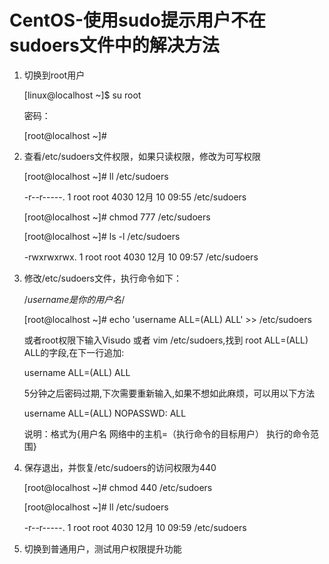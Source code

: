 # CentOS-使用sudo提示用户不在sudoers文件中的解决方法

1. 切换到root用户

   [linux@localhost ~]$ su root

   密码：

   [root@localhost ~]#

2. 查看/etc/sudoers文件权限，如果只读权限，修改为可写权限

    [root@localhost ~]# ll /etc/sudoers

   -r--r-----. 1  root root 4030 12月  10 09:55 /etc/sudoers

    [root@localhost ~]#  chmod 777 /etc/sudoers

   [root@localhost ~]# ls -l /etc/sudoers

   -rwxrwxrwx. 1 root root 4030 12月  10 09:57 /etc/sudoers

3. 修改/etc/sudoers文件，执行命令如下：

   /*username是你的用户名*/

   [root@localhost ~]# echo 'username  ALL=(ALL)   ALL' >> /etc/sudoers  

   或者root权限下输入Visudo 或者 vim /etc/sudoers,找到 root   ALL=(ALL)   ALL的字段,在下一行追加:

   username   ALL=(ALL)   ALL

   5分钟之后密码过期,下次需要重新输入,如果不想如此麻烦，可以用以下方法

   username   ALL=(ALL)   NOPASSWD: ALL

   说明：格式为{用户名   网络中的主机=（执行命令的目标用户）   执行的命令范围}

4. 保存退出，并恢复/etc/sudoers的访问权限为440

   [root@localhost ~]# chmod 440 /etc/sudoers

   [root@localhost ~]# ll /etc/sudoers

   -r--r-----. 1 root root 4030 12月  10 09:59 /etc/sudoers

5. 切换到普通用户，测试用户权限提升功能 